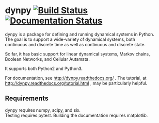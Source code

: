 dynpy [![Build Status](https://travis-ci.org/artemyk/dynpy.svg?branch=master)](https://travis-ci.org/artemyk/dynpy) [![Documentation Status](https://readthedocs.org/projects/dynpy/badge/)](https://readthedocs.org/projects/dynpy/)
===================================================================================================================

dynpy is a package for defining and running dynamical systems in Python.  The
goal is to support a wide-variety of dynamical systems, both continuous and
discrete time as well as continuous and discrete state.

So far, it has basic support for linear dynamical systems, Markov chains, 
Boolean Networks, and Cellular Autamata.  

It supports both Python2 and Python3.

For documentation, see http://dynpy.readthedocs.org/ .  The tutorial, at 
http://dynpy.readthedocs.org/tutorial.html , may be particularly helpful.


Requirements
------------

dynpy requires numpy, scipy, and six.  
Testing requires pytest.
Building the documentation requires matplotlib.
